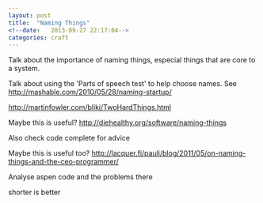 ```yaml
---
layout: post
title:  "Naming Things"
<!--date:   2013-09-27 22:17:04-->
categories: craft
---
```


Talk about the importance of naming things, especial things that are
core to a system.

Talk about using the 'Parts of speech test' to help choose names. See http://mashable.com/2010/05/28/naming-startup/

http://martinfowler.com/bliki/TwoHardThings.html

Maybe this is useful? http://diehealthy.org/software/naming-things

Also check code complete for advice

Maybe this is useful too? http://lacquer.fi/pauli/blog/2011/05/on-naming-things-and-the-ceo-programmer/

Analyse aspen code and the problems there

shorter is better
